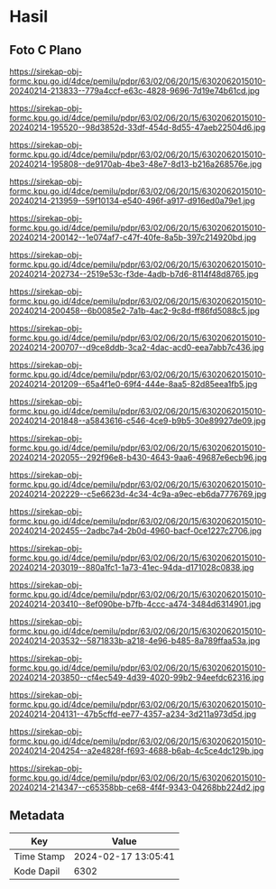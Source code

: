 # Hasil

## Foto C Plano

https://sirekap-obj-formc.kpu.go.id/4dce/pemilu/pdpr/63/02/06/20/15/6302062015010-20240214-213833--779a4ccf-e63c-4828-9696-7d19e74b61cd.jpg

https://sirekap-obj-formc.kpu.go.id/4dce/pemilu/pdpr/63/02/06/20/15/6302062015010-20240214-195520--98d3852d-33df-454d-8d55-47aeb22504d6.jpg

https://sirekap-obj-formc.kpu.go.id/4dce/pemilu/pdpr/63/02/06/20/15/6302062015010-20240214-195808--de9170ab-4be3-48e7-8d13-b216a268576e.jpg

https://sirekap-obj-formc.kpu.go.id/4dce/pemilu/pdpr/63/02/06/20/15/6302062015010-20240214-213959--59f10134-e540-496f-a917-d916ed0a79e1.jpg

https://sirekap-obj-formc.kpu.go.id/4dce/pemilu/pdpr/63/02/06/20/15/6302062015010-20240214-200142--1e074af7-c47f-40fe-8a5b-397c214920bd.jpg

https://sirekap-obj-formc.kpu.go.id/4dce/pemilu/pdpr/63/02/06/20/15/6302062015010-20240214-202734--2519e53c-f3de-4adb-b7d6-8114f48d8765.jpg

https://sirekap-obj-formc.kpu.go.id/4dce/pemilu/pdpr/63/02/06/20/15/6302062015010-20240214-200458--6b0085e2-7a1b-4ac2-9c8d-ff86fd5088c5.jpg

https://sirekap-obj-formc.kpu.go.id/4dce/pemilu/pdpr/63/02/06/20/15/6302062015010-20240214-200707--d9ce8ddb-3ca2-4dac-acd0-eea7abb7c436.jpg

https://sirekap-obj-formc.kpu.go.id/4dce/pemilu/pdpr/63/02/06/20/15/6302062015010-20240214-201209--65a4f1e0-69f4-444e-8aa5-82d85eea1fb5.jpg

https://sirekap-obj-formc.kpu.go.id/4dce/pemilu/pdpr/63/02/06/20/15/6302062015010-20240214-201848--a5843616-c546-4ce9-b9b5-30e89927de09.jpg

https://sirekap-obj-formc.kpu.go.id/4dce/pemilu/pdpr/63/02/06/20/15/6302062015010-20240214-202055--292f96e8-b430-4643-9aa6-49687e6ecb96.jpg

https://sirekap-obj-formc.kpu.go.id/4dce/pemilu/pdpr/63/02/06/20/15/6302062015010-20240214-202229--c5e6623d-4c34-4c9a-a9ec-eb6da7776769.jpg

https://sirekap-obj-formc.kpu.go.id/4dce/pemilu/pdpr/63/02/06/20/15/6302062015010-20240214-202455--2adbc7a4-2b0d-4960-bacf-0ce1227c2706.jpg

https://sirekap-obj-formc.kpu.go.id/4dce/pemilu/pdpr/63/02/06/20/15/6302062015010-20240214-203019--880a1fc1-1a73-41ec-94da-d171028c0838.jpg

https://sirekap-obj-formc.kpu.go.id/4dce/pemilu/pdpr/63/02/06/20/15/6302062015010-20240214-203410--8ef090be-b7fb-4ccc-a474-3484d6314901.jpg

https://sirekap-obj-formc.kpu.go.id/4dce/pemilu/pdpr/63/02/06/20/15/6302062015010-20240214-203532--5871833b-a218-4e96-b485-8a789ffaa53a.jpg

https://sirekap-obj-formc.kpu.go.id/4dce/pemilu/pdpr/63/02/06/20/15/6302062015010-20240214-203850--cf4ec549-4d39-4020-99b2-94eefdc62316.jpg

https://sirekap-obj-formc.kpu.go.id/4dce/pemilu/pdpr/63/02/06/20/15/6302062015010-20240214-204131--47b5cffd-ee77-4357-a234-3d211a973d5d.jpg

https://sirekap-obj-formc.kpu.go.id/4dce/pemilu/pdpr/63/02/06/20/15/6302062015010-20240214-204254--a2e4828f-f693-4688-b6ab-4c5ce4dc129b.jpg

https://sirekap-obj-formc.kpu.go.id/4dce/pemilu/pdpr/63/02/06/20/15/6302062015010-20240214-214347--c65358bb-ce68-4f4f-9343-04268bb224d2.jpg


## Metadata

| Key        | Value               |
| ---------- | ------------------- |
| Time Stamp | 2024-02-17 13:05:41 |
| Kode Dapil | 6302                |



